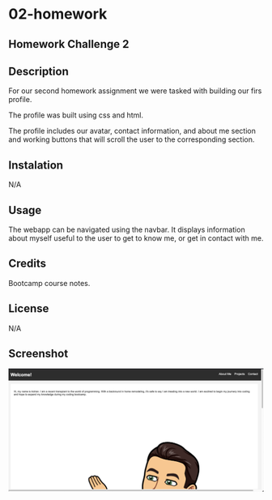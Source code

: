 # 02-homework
## Homework Challenge 2

## Description

For our second homework assignment we were tasked with building our firs profile.

The profile was built using css and html. 

The profile includes our avatar, contact information, and about me section and working buttons that will scroll the user to the corresponding section.

## Instalation

N/A

## Usage

The webapp can be navigated using the navbar. It displays information about myself useful to the user to get to know me, or get in contact with me.

## Credits

Bootcamp course notes.

## License

N/A

## Screenshot 

![Screenshot](./assets/images/Screenshot%202023-06-15%20at%2011.16.40%20PM%20(2).png)